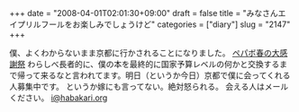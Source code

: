 +++
date = "2008-04-01T02:01:30+09:00"
draft = false
title = "みなさんエイプリルフールをお楽しみでしょうけど"
categories = ["diary"]
slug = "2147"
+++

僕、よくわからないまま京都に行かされることになりました。
<a href="http://www.paperboy.co.jp/20080401/" target="_blank">ペパボ春の大感謝祭</a>
わらしべ長者的に、僕の本を最終的に国家予算レベルの何かと交換するまで帰って来るなと言われてます。明日（というか今日）京都で僕に会ってくれる人募集中です。
というか嫁にも言ってない。絶対怒られる。
会える人はメールください。
i@habakari.org
